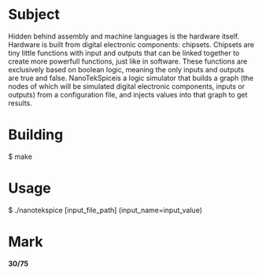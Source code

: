 # Subject
Hidden behind assembly and machine languages is the hardware itself. Hardware is built from digital electronic components: chipsets. Chipsets are tiny little functions with input and outputs that can be linked together to create more powerfull functions, just like in software. These functions are exclusively based on boolean logic, meaning the only inputs and outputs are true and false. NanoTekSpiceis a logic simulator that builds a graph (the nodes of which will be simulated digital electronic components, inputs or outputs) from a configuration file, and injects values into that graph to get results.

# Building
$ make

# Usage
$ ./nanotekspice [input_file_path] (input_name=input_value)

# Mark
**30/75**
